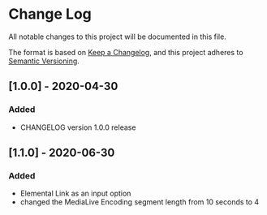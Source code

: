 # Change Log
All notable changes to this project will be documented in this file.

The format is based on [Keep a Changelog](https://keepachangelog.com/en/1.0.0/),
and this project adheres to [Semantic Versioning](https://semver.org/spec/v2.0.0.html).

## [1.0.0] - 2020-04-30
### Added
- CHANGELOG version 1.0.0 release

## [1.1.0] - 2020-06-30
### Added
- Elemental Link as an input option
- changed the MediaLive Encoding segment length from 10 seconds to 4